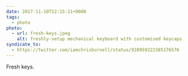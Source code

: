 ```yaml
---
date: 2017-11-10T12:15:11+0000
tags:
  - photo
photo:
  - url: fresh-keys.jpeg
    alt: freshly-setup mechanical keyboard with customised keycaps
syndicate_to:
  - https://twitter.com/iamchrisburnell/status/928959222385176576
---
```


Fresh keys.
